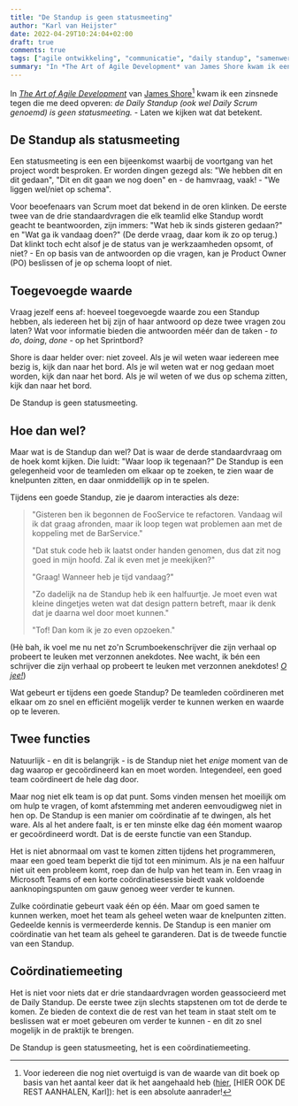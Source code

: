 ```yaml
---
title: "De Standup is geen statusmeeting"
author: "Karl van Heijster"
date: 2022-04-29T10:24:04+02:00
draft: true
comments: true
tags: ["agile ontwikkeling", "communicatie", "daily standup", "samenwerking", "scrum"]
summary: "In *The Art of Agile Development* van James Shore kwam ik een zinsnede tegen die me deed opveren: *de Daily Standup (ook wel Daily Scrum genoemd) is geen statusmeeting.* - Laten we kijken wat dat betekent."
---
```


In [*The Art of Agile Development*](https://www.oreilly.com/library/view/the-art-of/9780596527679/) van [James Shore](https://www.jamesshore.com/)[^1] kwam ik een zinsnede tegen die me deed opveren: *de Daily Standup (ook wel Daily Scrum genoemd) is geen statusmeeting.* - Laten we kijken wat dat betekent.


## De Standup als statusmeeting


Een statusmeeting is een een bijeenkomst waarbij de voortgang van het project wordt besproken. Er worden dingen gezegd als: "We hebben dit en dit gedaan", "Dit en dit gaan we nog doen" en - de hamvraag, vaak! - "We liggen wel/niet op schema".


Voor beoefenaars van Scrum moet dat bekend in de oren klinken. De eerste twee van de drie standaardvragen die elk teamlid elke Standup wordt geacht te beantwoorden, zijn immers: "Wat heb ik sinds gisteren gedaan?" en "Wat ga ik vandaag doen?" (De derde vraag, daar kom ik zo op terug.) Dat klinkt toch echt alsof je de status van je werkzaamheden opsomt, of niet? - En op basis van de antwoorden op die vragen, kan je Product Owner (PO) beslissen of je op schema loopt of niet.


## Toegevoegde waarde


Vraag jezelf eens af: hoeveel toegevoegde waarde zou een Standup hebben, als iedereen het bij zijn of haar antwoord op deze twee vragen zou laten? Wat voor informatie bieden die antwoorden méér dan de taken - *to do*, *doing*, *done* - op het Sprintbord?


Shore is daar helder over: niet zoveel. Als je wil weten waar iedereen mee bezig is, kijk dan naar het bord. Als je wil weten wat er nog gedaan moet worden, kijk dan naar het bord. Als je wil weten of we dus op schema zitten, kijk dan naar het bord.


De Standup is geen statusmeeting.


## Hoe dan wel?


Maar wat is de Standup dan wel? Dat is waar de derde standaardvraag om de hoek komt kijken. Die luidt: "Waar loop ik tegenaan?" De Standup is een gelegenheid voor de teamleden om elkaar op te zoeken, te zien waar de knelpunten zitten, en daar onmiddellijk op in te spelen.


Tijdens een goede Standup, zie je daarom interacties als deze: 


> "Gisteren ben ik begonnen de FooService te refactoren. Vandaag wil ik dat graag afronden, maar ik loop tegen wat problemen aan met de koppeling met de BarService."
>
> "Dat stuk code heb ik laatst onder handen genomen, dus dat zit nog goed in mijn hoofd. Zal ik even met je meekijken?"
>
> "Graag! Wanneer heb je tijd vandaag?"
>
> "Zo dadelijk na de Standup heb ik een halfuurtje. Je moet even wat kleine dingetjes weten wat dat design pattern betreft, maar ik denk dat je daarna wel door moet kunnen."
>
> "Tof! Dan kom ik je zo even opzoeken."


(Hè bah, ik voel me nu net zo'n Scrumboekenschrijver die zijn verhaal op probeert te leuken met verzonnen anekdotes. Nee wacht, ik bén een schrijver die zijn verhaal op probeert te leuken met verzonnen anekdotes! [*O jee!*](https://upload.wikimedia.org/wikipedia/commons/thumb/c/c5/Edvard_Munch%2C_1893%2C_The_Scream%2C_oil%2C_tempera_and_pastel_on_cardboard%2C_91_x_73_cm%2C_National_Gallery_of_Norway.jpg/800px-Edvard_Munch%2C_1893%2C_The_Scream%2C_oil%2C_tempera_and_pastel_on_cardboard%2C_91_x_73_cm%2C_National_Gallery_of_Norway.jpg))


Wat gebeurt er tijdens een goede Standup? De teamleden coördineren met elkaar om zo snel en efficiënt mogelijk verder te kunnen werken en waarde op te leveren. 


## Twee functies


Natuurlijk - en dit is belangrijk - is de Standup niet het *enige* moment van de dag waarop er gecoördineerd kan en moet worden. Integendeel, een goed team coördineert de hele dag door. 


Maar nog niet elk team is op dat punt. Soms vinden mensen het moeilijk om om hulp te vragen, of komt afstemming met anderen eenvoudigweg niet in hen op. De Standup is een manier om coördinatie af te dwingen, als het ware. Als al het andere faalt, is er ten minste elke dag één moment waarop er gecoördineerd wordt. Dat is de eerste functie van een Standup.


Het is niet abnormaal om vast te komen zitten tijdens het programmeren, maar een goed team beperkt die tijd tot een minimum. Als je na een halfuur niet uit een probleem komt, roep dan de hulp van het team in. Een vraag in Microsoft Teams of een korte coördinatiesessie biedt vaak voldoende aanknopingspunten om gauw genoeg weer verder te kunnen.


Zulke coördinatie gebeurt vaak één op één. Maar om goed samen te kunnen werken, moet het team als geheel weten waar de knelpunten zitten. Gedeelde kennis is vermeerderde kennis. De Standup is een manier om coördinatie van het team als geheel te garanderen. Dat is de tweede functie van een Standup.


## Coördinatiemeeting


Het is niet voor niets dat er drie standaardvragen worden geassocieerd met de Daily Standup. De eerste twee zijn slechts stapstenen om tot de derde te komen. Ze bieden de context die de rest van het team in staat stelt om te beslissen wat er moet gebeuren om verder te kunnen - en dit zo snel mogelijk in de praktijk te brengen.


De Standup is geen statusmeeting, het is een coördinatiemeeting.


[^1]: Voor iedereen die nog niet overtuigd is van de waarde van dit boek op basis van het aantal keer dat ik het aangehaald heb ([hier](/blog/22/02/de-rol-van-user-stories/), [HIER OOK DE REST AANHALEN, Karl]): het is een absolute aanrader!
